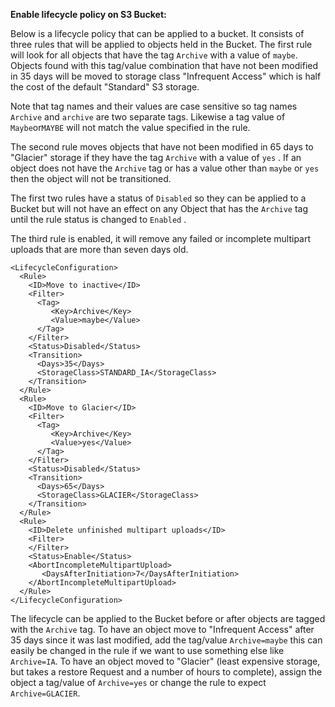**Enable lifecycle policy on S3 Bucket:**

Below is a lifecycle policy that can be applied to a bucket. It consists of three rules that will be applied to objects held in the Bucket. The first rule will look for all objects that have the tag `Archive` with a value of `maybe`. Objects found with this tag/value combination that have not been modified in 35 days will be moved to storage class "Infrequent Access" which is half the cost of the default "Standard" S3 storage.

Note that tag names and their values are case sensitive so tag names `Archive` and `archive` are two separate tags. Likewise a tag value of `Maybe`or`MAYBE` will not match the value specified in the rule.

The second rule moves objects that have not been modified in 65 days to "Glacier" storage if they have the tag `Archive` with a value of `yes` . If an object does not have the `Archive` tag or has a value other than `maybe` or `yes` then the object will not be transitioned.

The first two rules have a status of `Disabled` so they can be applied to a Bucket but will not have an effect on any Object that has the `Archive` tag until the rule status is changed to `Enabled` .

The third rule is enabled, it will remove any failed or incomplete multipart uploads that are more than seven days old.

```
<LifecycleConfiguration>
  <Rule>
    <ID>Move to inactive</ID>
    <Filter>
      <Tag>
         <Key>Archive</Key>
         <Value>maybe</Value>
      </Tag>
    </Filter>
    <Status>Disabled</Status>
    <Transition>
      <Days>35</Days>
      <StorageClass>STANDARD_IA</StorageClass>
    </Transition>
  </Rule>
  <Rule>
    <ID>Move to Glacier</ID>
    <Filter>
      <Tag>
         <Key>Archive</Key>
         <Value>yes</Value>
      </Tag>
    </Filter>
    <Status>Disabled</Status>
    <Transition>
      <Days>65</Days>
      <StorageClass>GLACIER</StorageClass>
    </Transition>
  </Rule> 
  <Rule>
    <ID>Delete unfinished multipart uploads</ID>
    <Filter>
    </Filter>
    <Status>Enable</Status>
    <AbortIncompleteMultipartUpload>
       <DaysAfterInitiation>7</DaysAfterInitiation>
    </AbortIncompleteMultipartUpload>
  </Rule>
</LifecycleConfiguration>

```

The lifecycle can be applied to the Bucket before or after objects are tagged with the `Archive` tag.  To have an object move to "Infrequent Access" after 35 days since it was last modified, add the tag/value `Archive=maybe` this can easily be changed in the rule if we want to use something else like `Archive=IA`. To have an object moved to "Glacier" (least expensive storage, but takes a restore Request and a number of hours to complete), assign the object a tag/value of `Archive=yes` or change the rule to expect `Archive=GLACIER`. 

 